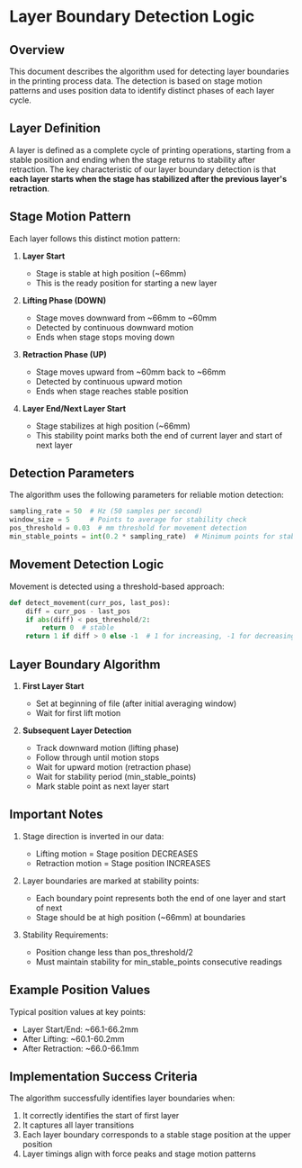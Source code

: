 # Layer Boundary Detection Logic

## Overview
This document describes the algorithm used for detecting layer boundaries in the printing process data. The detection is based on stage motion patterns and uses position data to identify distinct phases of each layer cycle.

## Layer Definition
A layer is defined as a complete cycle of printing operations, starting from a stable position and ending when the stage returns to stability after retraction. The key characteristic of our layer boundary detection is that **each layer starts when the stage has stabilized after the previous layer's retraction**.

## Stage Motion Pattern
Each layer follows this distinct motion pattern:

1. **Layer Start**
   - Stage is stable at high position (~66mm)
   - This is the ready position for starting a new layer

2. **Lifting Phase (DOWN)**
   - Stage moves downward from ~66mm to ~60mm
   - Detected by continuous downward motion
   - Ends when stage stops moving down

3. **Retraction Phase (UP)**
   - Stage moves upward from ~60mm back to ~66mm
   - Detected by continuous upward motion
   - Ends when stage reaches stable position

4. **Layer End/Next Layer Start**
   - Stage stabilizes at high position (~66mm)
   - This stability point marks both the end of current layer and start of next layer

## Detection Parameters
The algorithm uses the following parameters for reliable motion detection:

```python
sampling_rate = 50  # Hz (50 samples per second)
window_size = 5     # Points to average for stability check
pos_threshold = 0.03  # mm threshold for movement detection
min_stable_points = int(0.2 * sampling_rate)  # Minimum points for stability confirmation
```

## Movement Detection Logic
Movement is detected using a threshold-based approach:
```python
def detect_movement(curr_pos, last_pos):
    diff = curr_pos - last_pos
    if abs(diff) < pos_threshold/2:
        return 0  # stable
    return 1 if diff > 0 else -1  # 1 for increasing, -1 for decreasing
```

## Layer Boundary Algorithm
1. **First Layer Start**
   - Set at beginning of file (after initial averaging window)
   - Wait for first lift motion

2. **Subsequent Layer Detection**
   - Track downward motion (lifting phase)
   - Follow through until motion stops
   - Wait for upward motion (retraction phase)
   - Wait for stability period (min_stable_points)
   - Mark stable point as next layer start

## Important Notes
1. Stage direction is inverted in our data:
   - Lifting motion = Stage position DECREASES
   - Retraction motion = Stage position INCREASES

2. Layer boundaries are marked at stability points:
   - Each boundary point represents both the end of one layer and start of next
   - Stage should be at high position (~66mm) at boundaries

3. Stability Requirements:
   - Position change less than pos_threshold/2
   - Must maintain stability for min_stable_points consecutive readings

## Example Position Values
Typical position values at key points:
- Layer Start/End: ~66.1-66.2mm
- After Lifting: ~60.1-60.2mm
- After Retraction: ~66.0-66.1mm

## Implementation Success Criteria
The algorithm successfully identifies layer boundaries when:
1. It correctly identifies the start of first layer
2. It captures all layer transitions
3. Each layer boundary corresponds to a stable stage position at the upper position
4. Layer timings align with force peaks and stage motion patterns